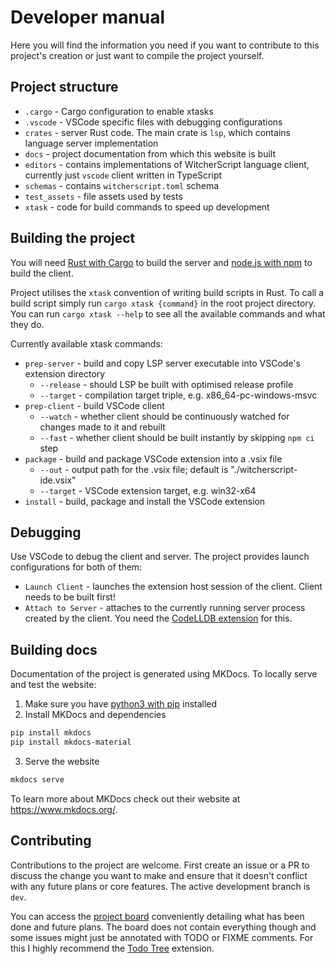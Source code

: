 # Developer manual

Here you will find the information you need if you want to contribute to this project's creation or just want to compile the project yourself.


## Project structure
- `.cargo` - Cargo configuration to enable xtasks
- `.vscode` - VSCode specific files with debugging configurations 
- `crates` - server Rust code. The main crate is `lsp`, which contains language server implementation
- `docs` - project documentation from which this website is built
- `editors` - contains implementations of WitcherScript language client, currently just `vscode` client written in TypeScript
- `schemas` - contains `witcherscript.toml` schema
- `test_assets` - file assets used by tests
- `xtask` - code for build commands to speed up development


## Building the project
You will need [Rust with Cargo](https://rustup.rs/) to build the server and [node.js with npm](https://nodejs.org/en) to build the client.

Project utilises the `xtask` convention of writing build scripts in Rust. To call a build script simply run `cargo xtask {command}` in the root project directory. You can run `cargo xtask --help` to see all the available commands and what they do.

Currently available xtask commands:

- `prep-server` - build and copy LSP server executable into VSCode's extension directory
    - `--release` - should LSP be built with optimised release profile
    - `--target` - compilation target triple, e.g. x86_64-pc-windows-msvc
- `prep-client` - build VSCode client
    - `--watch` - whether client should be continuously watched for changes made to it and rebuilt 
    - `--fast` - whether client should be built instantly by skipping `npm ci` step
- `package` - build and package VSCode extension into a .vsix file
    - `--out` - output path for the .vsix file; default is "./witcherscript-ide.vsix"
    - `--target` - VSCode extension target, e.g. win32-x64
- `install` - build, package and install the VSCode extension


## Debugging
Use VSCode to debug the client and server. The project provides launch configurations for both of them:

- `Launch Client` - launches the extension host session of the client. Client needs to be built first!
- `Attach to Server` - attaches to the currently running server process created by the client. You need the [CodeLLDB extension](https://marketplace.visualstudio.com/items?itemName=vadimcn.vscode-lldb) for this.


## Building docs
Documentation of the project is generated using MKDocs. To locally serve and test the website:
1. Make sure you have [python3 with pip](https://www.python.org/downloads/) installed
2. Install MKDocs and dependencies
```sh
pip install mkdocs
pip install mkdocs-material
```
3. Serve the website
```sh
mkdocs serve
```

To learn more about MKDocs check out their website at <https://www.mkdocs.org/>.


## Contributing
Contributions to the project are welcome. First create an issue or a PR to discuss the change you want to make and ensure that it doesn't conflict with any future plans or core features. The active development branch is `dev`.

You can access the [project board](https://github.com/users/SpontanCombust/projects/2/views/1) conveniently detailing what has been done and future plans.
The board does not contain everything though and some issues might just be annotated with TODO or FIXME comments. For this I highly recommend the [Todo Tree](https://marketplace.visualstudio.com/items?itemName=Gruntfuggly.todo-tree) extension.
